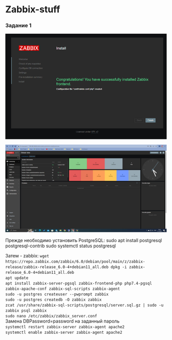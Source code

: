 # Zabbix-stuff

### Задание 1

![Скриншот успешной установки zabbix](https://github.com/JulieJool/zabbix-stuff/blob/main/img/zabbix-installation.jpg)

![Скриншот авторизации в админке zabbix](https://github.com/JulieJool/zabbix-stuff/blob/main/img/zabbix-global-view.jpg)

Прежде необходимо установить PostgreSQL:
sudo apt install postgresql postgresql-contrib
sudo systemctl status postgresql

Затем - zabbix:
`wget https://repo.zabbix.com/zabbix/6.0/debian/pool/main/z/zabbix-release/zabbix-release_6.0-4+debian11_all.deb
dpkg -i zabbix-release_6.0-4+debian11_all.deb`  
`apt update`  
`apt install zabbix-server-pgsql zabbix-frontend-php php7.4-pgsql zabbix-apache-conf zabbix-sql-scripts zabbix-agent`  
`sudo -u postgres createuser --pwprompt zabbix`  
`sudo -u postgres createdb -O zabbix zabbix`  
`zcat /usr/share/zabbix-sql-scripts/postgresql/server.sql.gz | sudo -u zabbix psql zabbix`  
`sudo nano /etc/zabbix/zabbix_server.conf`  
Замена DBPassword=password на заданный пароль  
`systemctl restart zabbix-server zabbix-agent apache2`  
`systemctl enable zabbix-server zabbix-agent apache2`  
